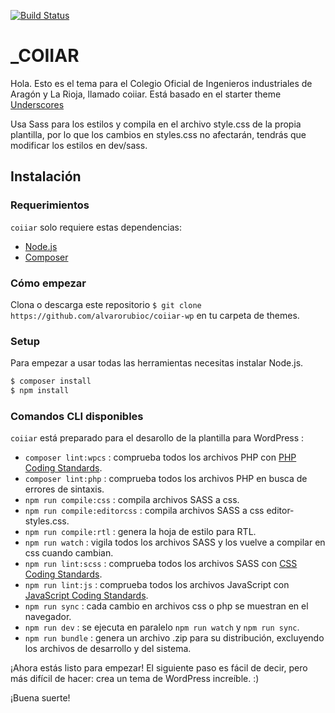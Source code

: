 [![Build Status](https://travis-ci.org/Automattic/_s.svg?branch=master)](https://travis-ci.org/Automattic/_s)

_COIIAR
===

Hola. Esto es el tema para el Colegio Oficial de Ingenieros industriales de Aragón y La Rioja, llamado coiiar. Está basado en el starter theme [Underscores](https://underscores.me/)

Usa Sass para los estilos y compila en el archivo style.css de la propia plantilla, por lo que los cambios en styles.css no afectarán, tendrás que modificar los estilos en dev/sass. 

Instalación
---------------

### Requerimientos

`coiiar` solo requiere estas dependencias:

- [Node.js](https://nodejs.org/)
- [Composer](https://getcomposer.org/)

### Cómo empezar

Clona o descarga este repositorio `$ git clone https://github.com/alvarorubioc/coiiar-wp` en tu carpeta de themes.

### Setup

Para empezar a usar todas las herramientas necesitas instalar Node.js.

```sh
$ composer install
$ npm install
```

### Comandos CLI disponibles

`coiiar` está preparado para el desarollo de la plantilla para WordPress :

- `composer lint:wpcs` : comprueba todos los archivos PHP con [PHP Coding Standards](https://developer.wordpress.org/coding-standards/wordpress-coding-standards/php/).
- `composer lint:php` : comprueba todos los archivos PHP en busca de errores de sintaxis.
- `npm run compile:css` : compila archivos SASS a css.
- `npm run compile:editorcss` : compila archivos SASS a css editor-styles.css.
- `npm run compile:rtl` : genera la hoja de estilo para RTL.
- `npm run watch` : vigila todos los archivos SASS y los vuelve a compilar en css cuando cambian.
- `npm run lint:scss` : comprueba todos los archivos SASS con [CSS Coding Standards](https://developer.wordpress.org/coding-standards/wordpress-coding-standards/css/).
- `npm run lint:js` : comprueba todos los archivos JavaScript con [JavaScript Coding Standards](https://developer.wordpress.org/coding-standards/wordpress-coding-standards/javascript/).
- `npm run sync` : cada cambio en archivos css o php se muestran en el navegador.
- `npm run dev` : se ejecuta en paralelo `npm run watch` y `npm run sync`.
- `npm run bundle` : genera un archivo .zip para su distribución, excluyendo los archivos de desarrollo y del sistema.

¡Ahora estás listo para empezar! El siguiente paso es fácil de decir, pero más difícil de hacer: crea un tema de WordPress increíble. :)

¡Buena suerte!
